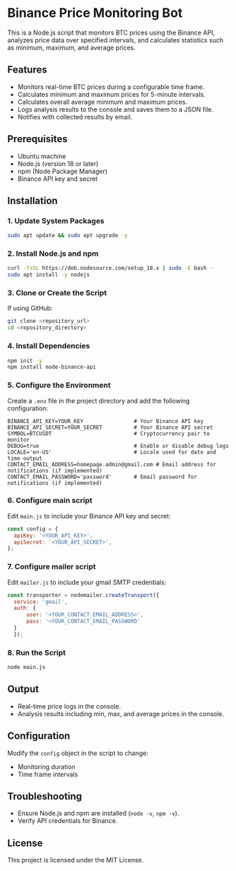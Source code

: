 
# Binance Price Monitoring Bot

This is a Node.js script that monitors BTC prices using the Binance API, analyzes price data over specified intervals, and calculates statistics such as minimum, maximum, and average prices.

## Features

- Monitors real-time BTC prices during a configurable time frame.
- Calculates minimum and maximum prices for 5-minute intervals.
- Calculates overall average minimum and maximum prices.
- Logs analysis results to the console and saves them to a JSON file.
- Notifies with collected results by email.

## Prerequisites

- Ubuntu machine
- Node.js (version 18 or later)
- npm (Node Package Manager)
- Binance API key and secret

## Installation

### 1. Update System Packages
```bash
sudo apt update && sudo apt upgrade -y
```

### 2. Install Node.js and npm
```bash
curl -fsSL https://deb.nodesource.com/setup_18.x | sudo -E bash -
sudo apt install -y nodejs
```

### 3. Clone or Create the Script
If using GitHub:
```bash
git clone <repository_url>
cd <repository_directory>
```

### 4. Install Dependencies
```bash
npm init -y
npm install node-binance-api
```

### 5. Configure the Environment
Create a `.env` file in the project directory and add the following configuration:

```plaintext
BINANCE_API_KEY=YOUR_KEY                # Your Binance API key
BINANCE_API_SECRET=YOUR_SECRET          # Your Binance API secret
SYMBOL=BTCUSDT                          # Cryptocurrency pair to monitor
DEBUG=true                              # Enable or disable debug logs
LOCALE='en-US'                          # Locale used for date and time output
CONTACT_EMAIL_ADDRESS=homepage.admin@gmail.com # Email address for notifications (if implemented)
CONTACT_EMAIL_PASSWORD='password'       # Email password for notifications (if implemented)
```

### 6. Configure main script
Edit `main.js` to include your Binance API key and secret:
```javascript
const config = {
  apiKey: '<YOUR_API_KEY>',
  apiSecret: '<YOUR_API_SECRET>',
};
```

### 7. Configure mailer script
Edit `mailer.js` to include your gmail SMTP credentials:
```javascript
const transporter = nodemailer.createTransport({
  service: 'gmail',
  auth: {
      user: '<YOUR_CONTACT_EMAIL_ADDRESS>', 
      pass: '<YOUR_CONTACT_EMAIL_PASSWORD'   
  }
  });
```

### 8. Run the Script
```bash
node main.js
```

## Output
- Real-time price logs in the console.
- Analysis results including min, max, and average prices in the console.

## Configuration
Modify the `config` object in the script to change:
- Monitoring duration
- Time frame intervals

## Troubleshooting
- Ensure Node.js and npm are installed (`node -v`, `npm -v`).
- Verify API credentials for Binance.

## License
This project is licensed under the MIT License.
